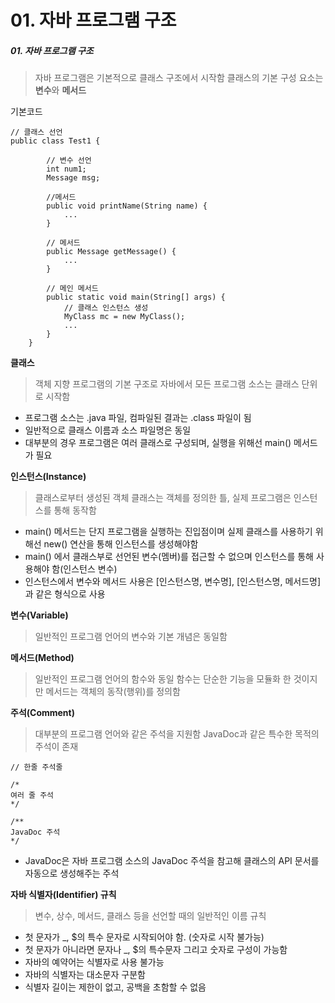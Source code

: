 # 01. 자바 프로그램 구조
##### 01. 자바 프로그램 구조
> 자바 프로그램은 기본적으로 클래스 구조에서 시작함
> 클래스의 기본 구성 요소는 **변수**와 **메서드**

기본코드

    // 클래스 선언
    public class Test1 {
    
		    // 변수 선언
		    int num1;
		    Message msg;
		    
		    //메서드
		    public void printName(String name) {
			    ...
		    }
		    
		    // 메서드
		    public Message getMessage() {
			    ...
		    }
		    
		    // 메인 메서드
		    public static void main(String[] args) {
			    // 클래스 인스턴스 생성
			    MyClass mc = new MyClass();
			    ...
			}
		}

**클래스**
> 객체 지향 프로그램의 기본 구조로 자바에서 모든 프로그램 소스는 클래스 단위로 시작함

- 프로그램 소스는 .java 파일, 컴파일된 결과는 .class 파일이 됨
- 일반적으로 클래스 이름과 소스 파일명은 동일
- 대부분의 경우 프로그램은 여러 클래스로 구성되며, 실행을 위해선 main() 메서드가 필요

**인스턴스(Instance)**
> 클래스로부터 생성된 객체
> 클래스는 객체를 정의한 틀, 실제 프로그램은 인스턴스를 통해 동작함

- main() 메서드는 단지 프로그램을 실행하는 진입점이며 실제 클래스를 사용하기 위해선 new() 연산을 통해 인스턴스를 생성해야함
- main() 에서 클래스부로 선언된 변수(멤버)를 접근할 수 없으며 인스턴스를 통해 사용해야 함(인스턴스 변수)
- 인스턴스에서 변수와 메서드 사용은 [인스턴스명, 변수명],  [인스턴스명, 메서드명]과 같은 형식으로 사용

**변수(Variable)**
> 일반적인 프로그램 언어의 변수와 기본 개념은 동일함

**메서드(Method)**
> 일반적인 프로그램 언어의 함수와 동일
> 함수는 단순한 기능을 모듈화 한 것이지만 메서드는 객체의 동작(행위)를 정의함

**주석(Comment)**
> 대부분의 프로그램 언어와 같은 주석을 지원함
> JavaDoc과 같은 특수한 목적의 주석이 존재

    // 한줄 주석줄 
    
    /*
    여러 줄 주석
    */
    
    /**
    JavaDoc 주석
    */
    
- JavaDoc은 자바 프로그램 소스의 JavaDoc 주석을 참고해 클래스의 API 문서를 자동으로 생성해주는 주석

**자바 식별자(Identifier) 규칙**
> 변수, 상수, 메서드, 클래스 등을 선언할 때의 일반적인 이름 규칙

- 첫 문자가 _, $의 특수 문자로 시작되어야 함. (숫자로 시작 불가능)
- 첫 문자가 아니라면 문자나 _, $의 특수문자 그리고 숫자로 구성이 가능함
- 자바의 예약어는 식별자로 사용 불가능
- 자바의 식별자는 대소문자 구분함
- 식별자 길이는 제한이 없고, 공백을 초함할 수 없음
